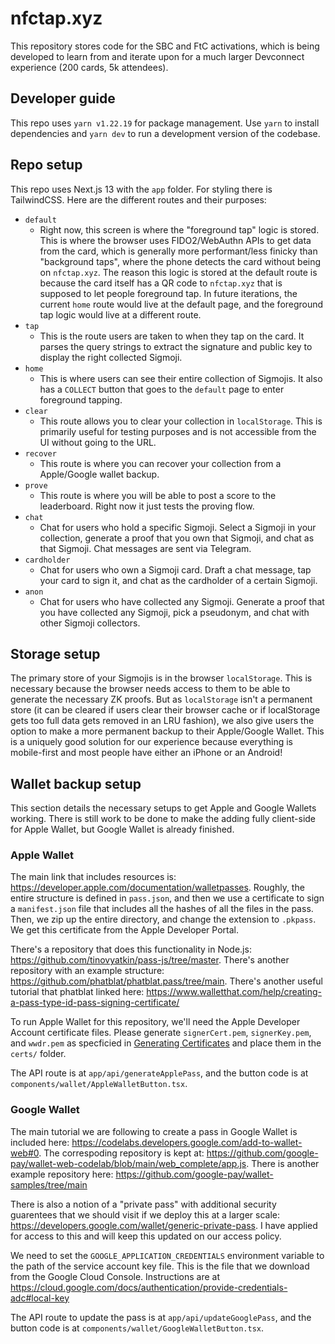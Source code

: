 # nfctap.xyz

This repository stores code for the SBC and FtC activations, which is being developed to learn from and iterate upon for a much larger Devconnect experience (200 cards, 5k attendees).

## Developer guide

This repo uses `yarn v1.22.19` for package management. Use `yarn` to install dependencies and `yarn dev` to run a development version of the codebase.

## Repo setup

This repo uses Next.js 13 with the `app` folder. For styling there is TailwindCSS. Here are the different routes and their purposes:

- `default`
  - Right now, this screen is where the "foreground tap" logic is stored. This is where the browser uses FIDO2/WebAuthn APIs to get data from the card, which is generally more performant/less finicky than "background taps", where the phone detects the card without being on `nfctap.xyz`. The reason this logic is stored at the default route is because the card itself has a QR code to `nfctap.xyz` that is supposed to let people foreground tap. In future iterations, the current `home` route would live at the default page, and the foreground tap logic would live at a different route.
- `tap`
  - This is the route users are taken to when they tap on the card. It parses the query strings to extract the signature and public key to display the right collected Sigmoji.
- `home`
  - This is where users can see their entire collection of Sigmojis. It also has a `COLLECT` button that goes to the `default` page to enter foreground tapping.
- `clear`
  - This route allows you to clear your collection in `localStorage`. This is primarily useful for testing purposes and is not accessible from the UI without going to the URL.
- `recover`
  - This route is where you can recover your collection from a Apple/Google wallet backup.
- `prove`
  - This route is where you will be able to post a score to the leaderboard. Right now it just tests the proving flow.
- `chat`
  - Chat for users who hold a specific Sigmoji. Select a Sigmoji in your collection, generate a proof that you own that Sigmoji, and chat as that Sigmoji. Chat messages are sent via Telegram.
- `cardholder`
  - Chat for users who own a Sigmoji card. Draft a chat message, tap your card to sign it, and chat as the cardholder of a certain Sigmoji.
- `anon`
  - Chat for users who have collected any Sigmoji. Generate a proof that you have collected any Sigmoji, pick a pseudonym, and chat with other Sigmoji collectors.

## Storage setup

The primary store of your Sigmojis is in the browser `localStorage`. This is necessary because the browser needs access to them to be able to generate the necessary ZK proofs. But as `localStorage` isn't a permanent store (it can be cleared if users clear their browser cache or if localStorage gets too full data gets removed in an LRU fashion), we also give users the option to make a more permanent backup to their Apple/Google Wallet. This is a uniquely good solution for our experience because everything is mobile-first and most people have either an iPhone or an Android!

## Wallet backup setup

This section details the necessary setups to get Apple and Google Wallets working. There is still work to be done to make the adding fully client-side for Apple Wallet, but Google Wallet is already finished.

### Apple Wallet

The main link that includes resources is: https://developer.apple.com/documentation/walletpasses. Roughly, the entire structure is defined in `pass.json`, and then we use a certificate to sign a `manifest.json` file that includes all the hashes of all the files in the pass. Then, we zip up the entire directory, and change the extension to `.pkpass`. We get this certificate from the Apple Developer Portal.

There's a repository that does this functionality in Node.js: https://github.com/tinovyatkin/pass-js/tree/master. There's another repository with an example structure: https://github.com/phatblat/phatblat.pass/tree/main. There's another useful tutorial that phatblat linked here: https://www.walletthat.com/help/creating-a-pass-type-id-pass-signing-certificate/

To run Apple Wallet for this repository, we'll need the Apple Developer Account certificate files. Please generate `signerCert.pem`, `signerKey.pem`, and `wwdr.pem` as specficied in [Generating Certificates](https://github.com/alexandercerutti/passkit-generator/wiki/Generating-Certificates) and place them in the `certs/` folder.

The API route is at `app/api/generateApplePass`, and the button code is at `components/wallet/AppleWalletButton.tsx`.

### Google Wallet

The main tutorial we are following to create a pass in Google Wallet is included here: https://codelabs.developers.google.com/add-to-wallet-web#0. The correspoding repository is kept at: https://github.com/google-pay/wallet-web-codelab/blob/main/web_complete/app.js. There is another example repository here: https://github.com/google-pay/wallet-samples/tree/main

There is also a notion of a "private pass" with additional security guarentees that we should visit if we deploy this at a larger scale: https://developers.google.com/wallet/generic-private-pass. I have applied for access to this and will keep this updated on our access policy.

We need to set the `GOOGLE_APPLICATION_CREDENTIALS` environment variable to the path of the service account key file. This is the file that we download from the Google Cloud Console. Instructions are at https://cloud.google.com/docs/authentication/provide-credentials-adc#local-key

The API route to update the pass is at `app/api/updateGooglePass`, and the button code is at `components/wallet/GoogleWalletButton.tsx`.

